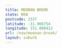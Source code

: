 ```yaml
---
title: MOONAN BROOK
state: NSW
postcode: 2337
latitude: -31.966754
longitude: 151.080412
url: /nsw/moonan-brook/
layout: suburb
---
```

